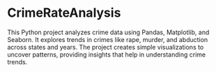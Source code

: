 # CrimeRateAnalysis
This Python project analyzes crime data using Pandas, Matplotlib, and Seaborn. It explores trends in crimes like rape, murder, and abduction across states and years. The project creates simple visualizations to uncover patterns, providing insights that help in understanding crime trends.

